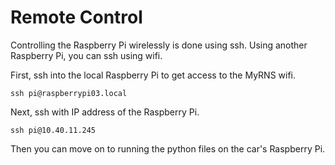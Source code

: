 # Remote Control

Controlling the Raspberry Pi wirelessly is done using ssh. Using another Raspberry Pi, you can ssh using wifi.

First, ssh into the local Raspberry Pi to get access to the MyRNS wifi.
```
ssh pi@raspberrypi03.local
```
Next, ssh with IP address of the Raspberry Pi.
```
ssh pi@10.40.11.245
```
Then you can move on to running the python files on the car's Raspberry Pi.
